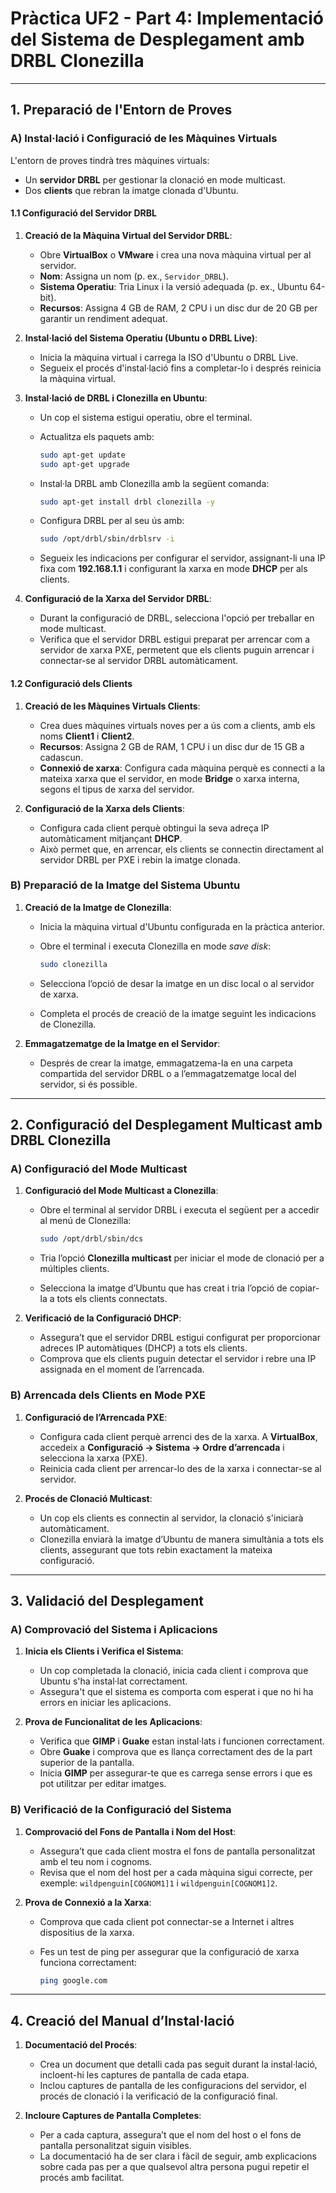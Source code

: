 # Pràctica UF2 - Part 4: Implementació del Sistema de Desplegament amb DRBL Clonezilla

---

## 1. Preparació de l'Entorn de Proves

### A) Instal·lació i Configuració de les Màquines Virtuals

L'entorn de proves tindrà tres màquines virtuals:

- Un **servidor DRBL** per gestionar la clonació en mode multicast.
- Dos **clients** que rebran la imatge clonada d'Ubuntu.

#### 1.1 Configuració del Servidor DRBL

1. **Creació de la Màquina Virtual del Servidor DRBL**:
   - Obre **VirtualBox** o **VMware** i crea una nova màquina virtual per al servidor.
   - **Nom**: Assigna un nom (p. ex., `Servidor_DRBL`).
   - **Sistema Operatiu**: Tria Linux i la versió adequada (p. ex., Ubuntu 64-bit).
   - **Recursos**: Assigna 4 GB de RAM, 2 CPU i un disc dur de 20 GB per garantir un rendiment adequat.

2. **Instal·lació del Sistema Operatiu (Ubuntu o DRBL Live)**:
   - Inicia la màquina virtual i carrega la ISO d'Ubuntu o DRBL Live.
   - Segueix el procés d'instal·lació fins a completar-lo i després reinicia la màquina virtual.

3. **Instal·lació de DRBL i Clonezilla en Ubuntu**:
   - Un cop el sistema estigui operatiu, obre el terminal.
   - Actualitza els paquets amb:

     ```bash
     sudo apt-get update
     sudo apt-get upgrade
     ```

   - Instal·la DRBL amb Clonezilla amb la següent comanda:

     ```bash
     sudo apt-get install drbl clonezilla -y
     ```

   - Configura DRBL per al seu ús amb:

     ```bash
     sudo /opt/drbl/sbin/drblsrv -i
     ```

   - Segueix les indicacions per configurar el servidor, assignant-li una IP fixa com **192.168.1.1** i configurant la xarxa en mode **DHCP** per als clients.

4. **Configuració de la Xarxa del Servidor DRBL**:
   - Durant la configuració de DRBL, selecciona l'opció per treballar en mode multicast.
   - Verifica que el servidor DRBL estigui preparat per arrencar com a servidor de xarxa PXE, permetent que els clients puguin arrencar i connectar-se al servidor DRBL automàticament.

#### 1.2 Configuració dels Clients

1. **Creació de les Màquines Virtuals Clients**:
   - Crea dues màquines virtuals noves per a ús com a clients, amb els noms **Client1** i **Client2**.
   - **Recursos**: Assigna 2 GB de RAM, 1 CPU i un disc dur de 15 GB a cadascun.
   - **Connexió de xarxa**: Configura cada màquina perquè es connecti a la mateixa xarxa que el servidor, en mode **Bridge** o xarxa interna, segons el tipus de xarxa del servidor.

2. **Configuració de la Xarxa dels Clients**:
   - Configura cada client perquè obtingui la seva adreça IP automàticament mitjançant **DHCP**.
   - Això permet que, en arrencar, els clients se connectin directament al servidor DRBL per PXE i rebin la imatge clonada.

### B) Preparació de la Imatge del Sistema Ubuntu

1. **Creació de la Imatge de Clonezilla**:
   - Inicia la màquina virtual d'Ubuntu configurada en la pràctica anterior.
   - Obre el terminal i executa Clonezilla en mode *save disk*:

     ```bash
     sudo clonezilla
     ```

   - Selecciona l’opció de desar la imatge en un disc local o al servidor de xarxa.
   - Completa el procés de creació de la imatge seguint les indicacions de Clonezilla.

2. **Emmagatzematge de la Imatge en el Servidor**:
   - Després de crear la imatge, emmagatzema-la en una carpeta compartida del servidor DRBL o a l’emmagatzematge local del servidor, si és possible.

---

## 2. Configuració del Desplegament Multicast amb DRBL Clonezilla

### A) Configuració del Mode Multicast

1. **Configuració del Mode Multicast a Clonezilla**:
   - Obre el terminal al servidor DRBL i executa el següent per a accedir al menú de Clonezilla:

     ```bash
     sudo /opt/drbl/sbin/dcs
     ```

   - Tria l’opció **Clonezilla multicast** per iniciar el mode de clonació per a múltiples clients.
   - Selecciona la imatge d’Ubuntu que has creat i tria l’opció de copiar-la a tots els clients connectats.

2. **Verificació de la Configuració DHCP**:
   - Assegura’t que el servidor DRBL estigui configurat per proporcionar adreces IP automàtiques (DHCP) a tots els clients.
   - Comprova que els clients puguin detectar el servidor i rebre una IP assignada en el moment de l’arrencada.

### B) Arrencada dels Clients en Mode PXE

1. **Configuració de l’Arrencada PXE**:
   - Configura cada client perquè arrenci des de la xarxa. A **VirtualBox**, accedeix a **Configuració → Sistema → Ordre d’arrencada** i selecciona la xarxa (PXE).
   - Reinicia cada client per arrencar-lo des de la xarxa i connectar-se al servidor.

2. **Procés de Clonació Multicast**:
   - Un cop els clients es connectin al servidor, la clonació s'iniciarà automàticament.
   - Clonezilla enviarà la imatge d’Ubuntu de manera simultània a tots els clients, assegurant que tots rebin exactament la mateixa configuració.

---

## 3. Validació del Desplegament

### A) Comprovació del Sistema i Aplicacions

1. **Inicia els Clients i Verifica el Sistema**:
   - Un cop completada la clonació, inicia cada client i comprova que Ubuntu s'ha instal·lat correctament.
   - Assegura't que el sistema es comporta com esperat i que no hi ha errors en iniciar les aplicacions.

2. **Prova de Funcionalitat de les Aplicacions**:
   - Verifica que **GIMP** i **Guake** estan instal·lats i funcionen correctament.
   - Obre **Guake** i comprova que es llança correctament des de la part superior de la pantalla.
   - Inicia **GIMP** per assegurar-te que es carrega sense errors i que es pot utilitzar per editar imatges.

### B) Verificació de la Configuració del Sistema

1. **Comprovació del Fons de Pantalla i Nom del Host**:
   - Assegura’t que cada client mostra el fons de pantalla personalitzat amb el teu nom i cognoms.
   - Revisa que el nom del host per a cada màquina sigui correcte, per exemple: `wildpenguin[COGNOM1]1` i `wildpenguin[COGNOM1]2`.

2. **Prova de Connexió a la Xarxa**:
   - Comprova que cada client pot connectar-se a Internet i altres dispositius de la xarxa.
   - Fes un test de ping per assegurar que la configuració de xarxa funciona correctament:

     ```bash
     ping google.com
     ```

---

## 4. Creació del Manual d’Instal·lació

1. **Documentació del Procés**:
   - Crea un document que detalli cada pas seguit durant la instal·lació, incloent-hi les captures de pantalla de cada etapa.
   - Inclou captures de pantalla de les configuracions del servidor, el procés de clonació i la verificació de la configuració final.

2. **Incloure Captures de Pantalla Completes**:
   - Per a cada captura, assegura’t que el nom del host o el fons de pantalla personalitzat siguin visibles.
   - La documentació ha de ser clara i fàcil de seguir, amb explicacions sobre cada pas per a que qualsevol altra persona pugui repetir el procés amb facilitat.
